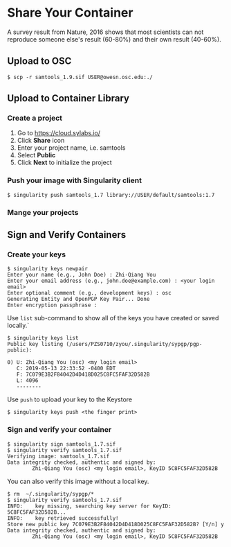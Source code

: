 # Share Your Container
A survey result from Nature, 2016 shows that most scientists can not reproduce
someone else's result (60-80%) and their own result (40-60%).

## Upload to OSC
```shell
$ scp -r samtools_1.9.sif USER@owesn.osc.edu:./
```

## Upload to Container Library
### Create a project
1. Go to https://cloud.sylabs.io/
2. Click __Share__ icon
3. Enter your project name, i.e. samtools
4. Select __Public__
5. Click __Next__ to initialize the project

### Push your image with Singularity client
```shell
$ singularity push samtools_1.7 library://USER/default/samtools:1.7
```

### Mange your projects

## Sign and Verify Containers
### Create your keys
```shell
$ singularity keys newpair
Enter your name (e.g., John Doe) : Zhi-Qiang You
Enter your email address (e.g., john.doe@example.com) : <your login email>
Enter optional comment (e.g., development keys) : osc
Generating Entity and OpenPGP Key Pair... Done
Enter encryption passphrase :
```
Use `list` sub-command to show all of the keys you have created or saved
locally.`
```shell
$ singularity keys list
Public key listing (/users/PZS0710/zyou/.singularity/sypgp/pgp-public):

0) U: Zhi-Qiang You (osc) <my login email>
   C: 2019-05-13 22:33:52 -0400 EDT
   F: 7C079E3B2F84042D4D418D025C8FC5FAF32D582B
   L: 4096
   --------
```
Use `push` to upload your key to the Keystore
```shell
$ singularity keys push <the finger print>
```

### Sign and verify your container
```shell
$ singularity sign samtools_1.7.sif
$ singularity verify samtools_1.7.sif
Verifying image: samtools_1.7.sif
Data integrity checked, authentic and signed by:
        Zhi-Qiang You (osc) <my login email>, KeyID 5C8FC5FAF32D582B

```
You can also verify this image without a local key.
```shell
$ rm  ~/.singularity/sypgp/*
$ singularity verify samtools_1.7.sif
INFO:    key missing, searching key server for KeyID: 5C8FC5FAF32D582B...
INFO:    key retrieved successfully!
Store new public key 7C079E3B2F84042D4D418D025C8FC5FAF32D582B? [Y/n] y
Data integrity checked, authentic and signed by:
        Zhi-Qiang You (osc) <my login email>, KeyID 5C8FC5FAF32D582B
```
